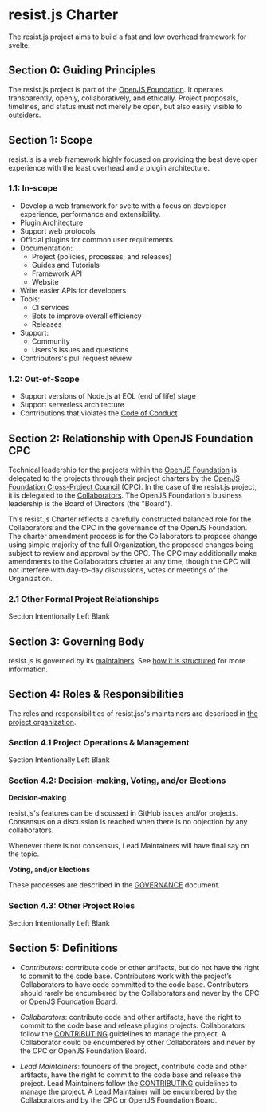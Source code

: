 # resist.js Charter

The resist.js project aims to build a fast and low overhead framework for svelte.

## Section 0: Guiding Principles

The resist.js project is part of the [OpenJS Foundation][openjs foundation]. It operates transparently, openly, collaboratively, and ethically. Project proposals, timelines, and status must not merely be open, but also easily visible to outsiders.

## Section 1: Scope

resist.js is a web framework highly focused on providing the best developer experience with the least overhead and a plugin architecture.

### 1.1: In-scope

- Develop a web framework for svelte with a focus on developer experience, performance and extensibility.
- Plugin Architecture
- Support web protocols
- Official plugins for common user requirements
- Documentation:
  - Project (policies, processes, and releases)
  - Guides and Tutorials
  - Framework API
  - Website
- Write easier APIs for developers
- Tools:
  - CI services
  - Bots to improve overall efficiency
  - Releases
- Support:
  - Community
  - Users's issues and questions
- Contributors's pull request review

### 1.2: Out-of-Scope

- Support versions of Node.js at EOL (end of life) stage
- Support serverless architecture
- Contributions that violates the [Code of Conduct](CODE_OF_CONDUCT.md)

## Section 2: Relationship with OpenJS Foundation CPC

Technical leadership for the projects within the [OpenJS Foundation][openjs foundation] is delegated to the projects through their project charters by the [OpenJS Foundation Cross-Project Council](https://openjsf.org/about/governance/) (CPC). In the case of the resist.js project, it is delegated to the [Collaborators](README.md#team). The OpenJS Foundation's business leadership is the Board of Directors (the "Board").

This resist.js Charter reflects a carefully constructed balanced role for the Collaborators and the CPC in the governance of the OpenJS Foundation. The charter amendment process is for the Collaborators to propose change using simple majority of the full Organization, the proposed changes being subject to review and approval by the CPC. The CPC may additionally make amendments to the Collaborators charter at any time, though the CPC will not interfere with day-to-day discussions, votes or meetings of the Organization.

### 2.1 Other Formal Project Relationships

Section Intentionally Left Blank

## Section 3: Governing Body

resist.js is governed by its [maintainers](README.md#team). See [how it is structured](GOVERNANCE.md) for more information.

## Section 4: Roles & Responsibilities

The roles and responsibilities of resist.jss's maintainers are described in [the project organization](GOVERNANCE.md).

### Section 4.1 Project Operations & Management

Section Intentionally Left Blank

### Section 4.2: Decision-making, Voting, and/or Elections

**Decision-making**

resist.js's features can be discussed in GitHub issues and/or projects.
Consensus on a discussion is reached when there is no objection by any
collaborators.

Whenever there is not consensus, Lead Maintainers will have final say on the topic.

**Voting, and/or Elections**

These processes are described in the [GOVERNANCE](GOVERNANCE.md) document.

### Section 4.3: Other Project Roles

Section Intentionally Left Blank

## Section 5: Definitions

- _Contributors_: contribute code or other artifacts, but do not have the right to commit to the code base. Contributors work with the project’s Collaborators to have code committed to the code base. Contributors should rarely be encumbered by the Collaborators and never by the CPC or OpenJS Foundation Board.

- _Collaborators_: contribute code and other artifacts, have the right to commit to the code base and release plugins projects. Collaborators follow the [CONTRIBUTING](CONTRIBUTING.md) guidelines to manage the project. A Collaborator could be encumbered by other Collaborators and never by the CPC or OpenJS Foundation Board.

- _Lead Maintainers_: founders of the project, contribute code and other artifacts, have the right to commit to the code base and release the project. Lead Maintainers follow the [CONTRIBUTING](CONTRIBUTING.md) guidelines to manage the project. A Lead Maintainer will be encumbered by the Collaborators and by the CPC or OpenJS Foundation Board.

[openjs foundation]: https://openjsf.org
[consensus seeking]: https://en.wikipedia.org/wiki/Consensus-seeking_decision-making
